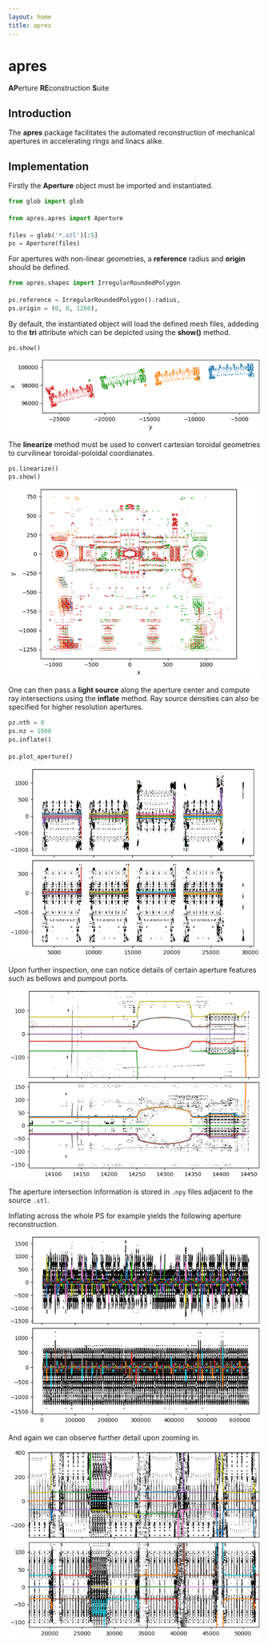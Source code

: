```yaml
---
layout: home
title: apres
---
```


# apres

**AP**erture **RE**construction **S**uite

## Introduction

The __apres__ package facilitates the automated reconstruction of mechanical apertures in accelerating rings and linacs alike.

## Implementation

Firstly the __Aperture__ object must be imported and instantiated. 

```python
from glob import glob

from apres.apres import Aperture

files = glob('*.stl')[:5]
ps = Aperture(files)
```

For apertures with non-linear geometries, a __reference__ radius and __origin__ should be defined.

```python
from apres.shapes import IrregularRoundedPolygon

ps.reference = IrregularRoundedPolygon().radius,
ps.origin = (0, 0, 1260),
```

By default, the instantiated object will load the defined mesh files, addeding to the __tri__ attribute which can be depicted using the __show()__ method. 

```python
ps.show()
```

![PS Cartesian](./figs/ps_cartesian.png)

The __linearize__ method must be used to convert cartesian toroidal geometries to curvilinear toroidal-poloidal coordianates.

```python
ps.linearize()
ps.show()
```

![PS Linearized](./figs/ps_linearized.png)

One can then pass a __light source__ along the aperture center and compute ray intersections using the __inflate__ method. Ray source densities can also be specified for higher resolution apertures.

```python
pz.nth = 8
ps.nz = 1000
ps.inflate()

ps.plot_aperture()
```

![PS Aperture](./figs/ps_aperture.png)

Upon further inspection, one can notice details of certain aperture features such as bellows and pumpout ports.

![Bellows](./figs/bellows.png)

The aperture intersection information is stored in ```.npy``` files adjacent to the source ```.stl```.

Inflating across the whole PS for example yields the following aperture reconstruction.

![PS Aperture (Full)](./figs/ps_aperture.full.png)

And again we can observe further detail upon zooming in.

![PS Aperture (Zoomed)](./figs/ps_aperture.full.zoom.png)